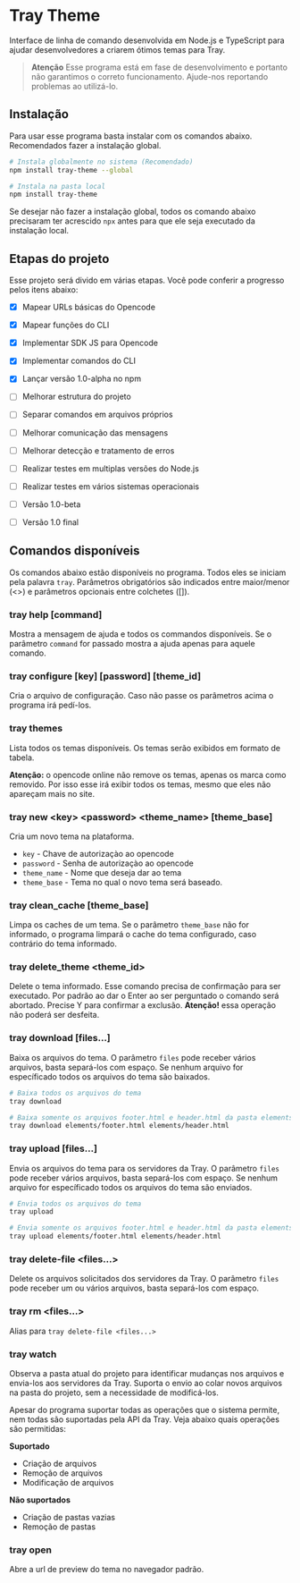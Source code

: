 # Tray Theme
Interface de linha de comando desenvolvida em Node.js e TypeScript para ajudar desenvolvedores a criarem ótimos temas para Tray.

> **Atenção**
> Esse programa está em fase de desenvolvimento e portanto não garantimos o correto funcionamento. Ajude-nos reportando problemas ao utilizá-lo.

## Instalação
Para usar esse programa basta instalar com os comandos abaixo. Recomendados fazer a instalação global.
```sh
# Instala globalmente no sistema (Recomendado)
npm install tray-theme --global

# Instala na pasta local
npm install tray-theme
```

Se desejar não fazer a instalação global, todos os comando abaixo precisaram ter acrescido `npx` antes para que ele seja executado da instalação local.


## Etapas do projeto
Esse projeto será divido em várias etapas. Você pode conferir a progresso pelos itens abaixo:

- [x] Mapear URLs básicas do Opencode
- [x] Mapear funções do CLI
- [x] Implementar SDK JS para Opencode
- [x] Implementar comandos do CLI
- [x] Lançar versão 1.0-alpha no npm
- [ ] Melhorar estrutura do projeto
- [ ] Separar comandos em arquivos próprios
- [ ] Melhorar comunicação das mensagens
- [ ] Melhorar detecção e tratamento de erros
- [ ] Realizar testes em multiplas versões do Node.js
- [ ] Realizar testes em vários sistemas operacionais
- [ ] Versão 1.0-beta
- [ ] Versão 1.0 final


## Comandos disponíveis

Os comandos abaixo estão disponíveis no programa. Todos eles se iniciam pela palavra `tray`. Parâmetros obrigatórios são indicados entre maior/menor (<>) e parâmetros opcionais entre colchetes ([]).


### tray help [command]
Mostra a mensagem de ajuda e todos os commandos disponíveis. Se o parâmetro `command` for passado mostra a ajuda apenas para aquele comando.


### tray configure [key] [password] [theme_id]
Cria o arquivo de configuração. Caso não passe os parâmetros acima o programa irá pedí-los.


### tray themes
Lista todos os temas disponíveis. Os temas serão exibidos em formato de tabela.

**Atenção:** o opencode online não remove os temas, apenas os marca como removido. Por isso esse irá exibir todos os temas, mesmo que eles não apareçam mais no site.


### tray new \<key\> \<password\> \<theme_name\> [theme_base]
Cria um novo tema na plataforma.

- `key` - Chave de autorizaçào ao opencode
- `password` - Senha de autorizaçào ao opencode
- `theme_name` - Nome que deseja dar ao tema
- `theme_base` - Tema no qual o novo tema será baseado.


### tray clean_cache [theme_base]
Limpa os caches de um tema. Se o parâmetro `theme_base` não for informado, o programa limpará o cache do tema configurado, caso contrário do tema informado.


### tray delete_theme <theme_id>
Delete o tema informado. Esse comando precisa de confirmação para ser executado. Por padrão ao dar o Enter ao ser perguntado o comando será abortado. Precise Y para confirmar a exclusão. **Atenção!** essa operação não poderá ser desfeita.


### tray download [files...]
Baixa os arquivos do tema. O parâmetro `files` pode receber vários arquivos, basta separá-los com espaço. Se nenhum arquivo for específicado todos os arquivos do tema são baixados.

```sh
# Baixa todos os arquivos do tema
tray download

# Baixa somente os arquivos footer.html e header.html da pasta elements
tray download elements/footer.html elements/header.html
```


### tray upload [files...]
Envia os arquivos do tema para os servidores da Tray. O parâmetro `files` pode receber vários arquivos, basta separá-los com espaço. Se nenhum arquivo for específicado todos os arquivos do tema são enviados.

```sh
# Envia todos os arquivos do tema
tray upload

# Envia somente os arquivos footer.html e header.html da pasta elements
tray upload elements/footer.html elements/header.html
```


### tray delete-file <files...>
Delete os arquivos solicitados dos servidores da Tray. O parâmetro `files` pode receber um ou vários arquivos, basta separá-los com espaço.


### tray rm <files...>
Alias para `tray delete-file <files...>`


### tray watch
Observa a pasta atual do projeto para identificar mudanças nos arquivos e envia-los aos servidores da Tray. Suporta o envio ao colar novos arquivos na pasta do projeto, sem a necessidade de modificá-los.

Apesar do programa suportar todas as operações que o sistema permite, nem todas são suportadas pela API da Tray. Veja abaixo quais operações são permitidas:

**Suportado**
- Criação de arquivos
- Remoção de arquivos
- Modificação de arquivos

**Não suportados**
- Criação de pastas vazias
- Remoção de pastas


### tray open
Abre a url de preview do tema no navegador padrão.
